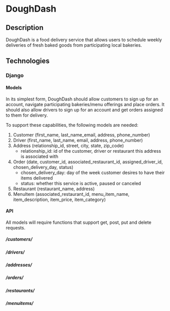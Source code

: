 # DoughDash

## Description

DoughDash is a food delivery service that allows users to schedule weekly deliveries of fresh baked goods from participating local bakeries.

## Technologies

### Django

#### Models

In its simplest form, DoughDash should allow customers to sign up for an account, navigate participating bakeries/menu offerings and place orders. It should also allow drivers to sign up for an account and get orders assigned to them for delivery.

To support these capabilities, the following models are needed:

1. Customer (first_name, last_name_email, address, phone_number)
2. Driver (first_name, last_name, email, address, phone_number)
3. Address (relationship_id, street, city, state, zip_code)
    - relationship_id: id of the customer, driver or restaurant this address is associated with
4. Order (date, customer_id, associated_restaurant_id, assigned_driver_id, chosen_delivery_day, status)
    - chosen_delivery_day: day of the week customer desires to have their items delivered
    - status: whether this service is active, paused or canceled
5. Restaurant (restaurant_name, address)
6. MenuItem (associated_restaurant_id, menu_item_name, item_description, item_price, item_category)

#### API

All models will require functions that support get, post, put and delete requests.

##### /customers/

##### /drivers/

##### /addresses/

##### /orders/

##### /restaurants/

##### /menuitems/